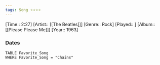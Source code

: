 ```yaml
---
tags: Song ⭐⭐⭐⭐ 
---
```

[Time:: 2:27]
[Artist:: [[The Beatles]]]
[Genre:: Rock]
[Played:: ]
[Album:: [[Please Please Me]]]
[Year:: 1963]
### Dates
````dataview
TABLE Favorite_Song
WHERE Favorite_Song = "Chains"
````
